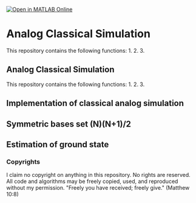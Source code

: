 [![Open in MATLAB Online](https://www.mathworks.com/images/responsive/global/open-in-matlab-online.svg)](https://matlab.mathworks.com/open/github/v1?repo=kwyip/analog_classical_simulation&file=README.md)

# Analog Classical Simulation
This repository contains the following functions:
1.
2.
3. 

**Analog Classical Simulation**
---
This repository contains the following functions:
1.
2.
3. 


## Implementation of classical analog simulation
## Symmetric bases set (N)(N+1)/2
## Estimation of ground state




### Copyrights
I claim no copyright on anything in this repository. No rights are reserved. All code and algorithms may be freely copied, used, and reproduced without my permission. "Freely you have received; freely give." (Matthew 10:8)
